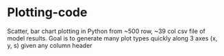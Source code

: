 # Plotting-code
Scatter, bar chart plotting in Python from ~500 row, ~39 col csv file of model results. Goal is to generate many plot types quickly along 3 axes (x, y, s) given any column header
